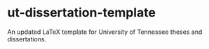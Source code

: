 # ut-dissertation-template
An updated LaTeX template for University of Tennessee theses and dissertations. 
